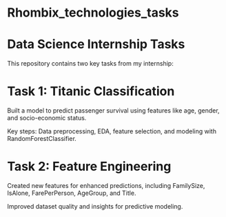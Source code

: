 # Rhombix_technologies_tasks

# Data Science Internship Tasks

This repository contains two key tasks from my internship:

# Task 1: Titanic Classification

Built a model to predict passenger survival using features like age, gender, and socio-economic status.

Key steps: Data preprocessing, EDA, feature selection, and modeling with RandomForestClassifier.


# Task 2: Feature Engineering


Created new features for enhanced predictions, including FamilySize, IsAlone, FarePerPerson, AgeGroup, and Title.

Improved dataset quality and insights for predictive modeling.


